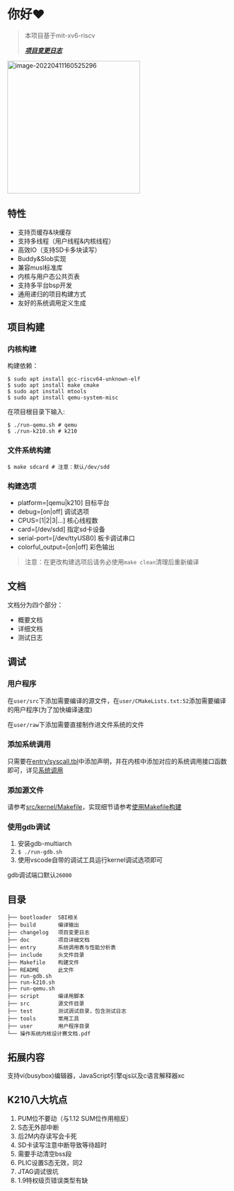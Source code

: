 # 你好❤️

> 本项目基于mit-xv6-riscv
>
> ***[项目变更日志](changelog)***

<img src="./doc/assets/logo1.png" alt="image-20220411160525296" width=300 />

## 特性

- 支持页缓存&块缓存
- 支持多线程（用户线程&内核线程）
- 高效IO（支持SD卡多块读写）
- Buddy&Slob实现
- 兼容musl标准库
- 内核与用户态公共页表
- 支持多平台bsp开发
- 通用递归的项目构建方式
- 友好的系统调用定义生成

## 项目构建

### 内核构建

构建依赖：
```shell
$ sudo apt install gcc-riscv64-unknown-elf
$ sudo apt install make cmake
$ sudo apt install mtools
$ sudo apt install qemu-system-misc
```

在项目根目录下输入:
```shell
$ ./run-qemu.sh # qemu
$ ./run-k210.sh # k210
```

### 文件系统构建

```shell
$ make sdcard # 注意：默认/dev/sdd
```

### 构建选项

- platform=[qemu|k210] 目标平台
- debug=[on|off] 调试选项
- CPUS=[1|2|3|...] 核心线程数
- card=[/dev/sdd] 指定sd卡设备
- serial-port=[/dev/ttyUSB0] 板卡调试串口
- colorful_output=[on|off] 彩色输出

> 注意：在更改构建选项后请务必使用`make clean`清理后重新编译

## 文档

文档分为四个部分：
- 概要文档
- 详细文档
- 测试日志

## 调试

### 用户程序

在`user/src`下添加需要编译的源文件，在`user/CMakeLists.txt:52`添加需要编译的用户程序(为了加快编译速度)

在`user/raw`下添加需要直接制作进文件系统的文件

### 添加系统调用

只需要在[entry/syscall.tbl](./entry/syscall.tbl)中添加声明，并在内核中添加对应的系统调用接口函数即可，详见[系统调用](doc/系统调用.md)

### 添加源文件

请参考[src/kernel/Makefile](src/kernel/Makefile)，实现细节请参考[使用Makefile构建](doc/使用Makefile构建.md)

### 使用gdb调试

1. 安装gdb-multiarch
2. `$ ./run-gdb.sh`
3. 使用vscode自带的调试工具运行kernel调试选项即可

gdb调试端口默认`26000`


## 目录
```
├── bootloader  SBI相关
├── build       编译输出
├── changelog   项目变更日志
├── doc         项目详细文档
├── entry       系统调用表与性能分析表
├── include     头文件目录
├── Makefile    构建文件
├── README      此文件
├── run-gdb.sh  
├── run-k210.sh
├── run-qemu.sh
├── script      编译用脚本
├── src         源文件目录
├── test        测试调试目录，包含测试日志
├── tools       常用工具
├── user        用户程序目录
└── 操作系统内核设计赛文档.pdf
```

## 拓展内容

支持vi(busybox)编辑器，JavaScript引擎qjs以及c语言解释器xc

## K210八大坑点

1. PUM位不要动（与1.12 SUM位作用相反）
2. S态无外部中断
3. 后2M内存读写会卡死
4. SD卡读写注意中断导致等待超时
5. 需要手动清空bss段
6. PLIC设置S态无效，同2
7. JTAG调试很坑
8. 1.9特权级页错误类型有缺

